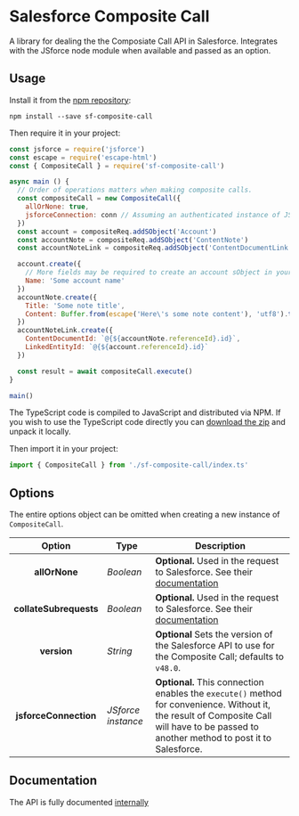 # Salesforce Composite Call
A library for dealing the the Composiate Call API in Salesforce. Integrates with the JSforce node module when available and passed as an option.

## Usage
Install it from the [npm repository](https://www.npmjs.com/package/sf-composite-call):
```console
npm install --save sf-composite-call
```

Then require it in your project:
```js
const jsforce = require('jsforce')
const escape = require('escape-html')
const { CompositeCall } = require('sf-composite-call')

async main () {
  // Order of operations matters when making composite calls.
  const compositeCall = new CompositeCall({
    allOrNone: true,
    jsforceConnection: conn // Assuming an authenticated instance of JSforce named 'conn'.
  })
  const account = compositeReq.addSObject('Account')
  const accountNote = compositeReq.addSObject('ContentNote')
  const accountNoteLink = compositeReq.addSObject('ContentDocumentLink')

  account.create({
    // More fields may be required to create an account sObject in your Salesforce instance.
    Name: 'Some account name'
  })
  accountNote.create({
    Title: 'Some note title',
    Content: Buffer.from(escape('Here\'s some note content'), 'utf8').toString('base64')
  })
  accountNoteLink.create({
    ContentDocumentId: `@{${accountNote.referenceId}.id}`,
    LinkedEntityId: `@{${account.referenceId}.id}`
  })

  const result = await compositeCall.execute()
}

main()

```

The TypeScript code is compiled to JavaScript and distributed via NPM. If you wish to use the TypeScript code directly you can [download the zip](https://github.com/ahuggins-nhs/sf-composite-call/releases/latest) and unpack it locally.

Then import it in your project:
```typescript
import { CompositeCall } from './sf-composite-call/index.ts'
```

## Options
The entire options object can be omitted when creating a new instance of `CompositeCall`.

|Option|Type|Description|
|:----:|----|-----------|
|**allOrNone**|*Boolean*|**Optional.** Used in the request to Salesforce. See their [documentation](https://developer.salesforce.com/docs/atlas.en-us.api_rest.meta/api_rest/requests_composite.htm)|
|**collateSubrequests**|*Boolean*|**Optional.** Used in the request to Salesforce. See their [documentation](https://developer.salesforce.com/docs/atlas.en-us.api_rest.meta/api_rest/requests_composite.htm)|
|**version**|*String*|**Optional** Sets the version of the Salesforce API to use for the Composite Call; defaults to `v48.0`.|
|**jsforceConnection**|*JSforce instance*|**Optional.** This connection enables the `execute()` method for convenience. Without it, the result of Composite Call will have to be passed to another method to post it to Salesforce.|


## Documentation
The API is fully documented [internally](./docs/API.md)
